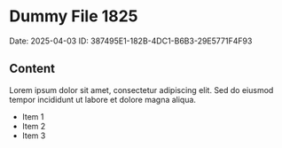 # Dummy File 1825

Date: 2025-04-03
ID: 387495E1-182B-4DC1-B6B3-29E5771F4F93

## Content

Lorem ipsum dolor sit amet, consectetur adipiscing elit.
Sed do eiusmod tempor incididunt ut labore et dolore magna aliqua.

* Item 1
* Item 2
* Item 3

